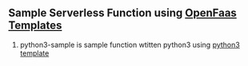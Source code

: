 ## Sample Serverless Function using [OpenFaas Templates](https://github.com/openfaas/templates)

1. python3-sample is sample function wtitten python3 using [python3 template](https://github.com/openfaas/templates/tree/master/template/python3)
